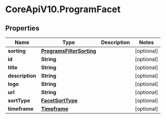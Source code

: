 # CoreApiV10.ProgramFacet

## Properties
Name | Type | Description | Notes
------------ | ------------- | ------------- | -------------
**sorting** | [**ProgramsFilterSorting**](ProgramsFilterSorting.md) |  | [optional] 
**id** | **String** |  | [optional] 
**title** | **String** |  | [optional] 
**description** | **String** |  | [optional] 
**logo** | **String** |  | [optional] 
**url** | **String** |  | [optional] 
**sortType** | [**FacetSortType**](FacetSortType.md) |  | [optional] 
**timeframe** | [**Timeframe**](Timeframe.md) |  | [optional] 


